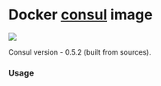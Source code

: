 # Docker [consul](https://www.consul.io/) image 

[![](https://badge.imagelayers.io/leanlabs/consul:latest.svg)](https://imagelayers.io/?images=leanlabs/consul:latest 'Get your own badge on imagelayers.io')

Consul version - 0.5.2 (built from sources).


### Usage


